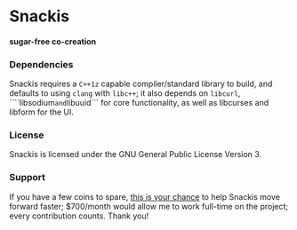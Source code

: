 # Snackis
#### sugar-free co-creation

### Dependencies
Snackis requires a ```C++1z``` capable compiler/standard library to build, and defaults to using ```clang``` with ```libc++```; it also depends on ```libcurl```, ````libsodium``` and ```libuuid``` for core functionality, as well as libcurses and libform for the UI.

### License
Snackis is licensed under the GNU General Public License Version 3.

### Support
If you have a few coins to spare, [this is your chance](https://www.paypal.me/c4life) to help Snackis move forward faster; $700/month would allow me to work full-time on the project; every contribution counts. Thank you!
